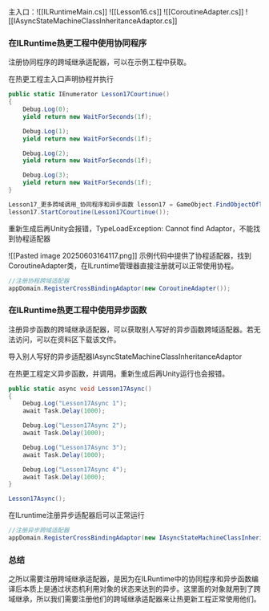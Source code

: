 主入口：![[ILRuntimeMain.cs]]
![[Lesson16.cs]]
![[CoroutineAdapter.cs]]
![[IAsyncStateMachineClassInheritanceAdaptor.cs]]

### 在ILRuntime热更工程中使用协同程序
注册协同程序的跨域继承适配器，可以在示例工程中获取。

在热更工程主入口声明协程并执行
```cs
public static IEnumerator Lesson17Courtinue()
{
    Debug.Log(0);
    yield return new WaitForSeconds(1f);

    Debug.Log(1);
    yield return new WaitForSeconds(1f);

    Debug.Log(2);
    yield return new WaitForSeconds(1f);

    Debug.Log(3);
    yield return new WaitForSeconds(1f);
}

Lesson17_更多跨域调用_协同程序和异步函数 lesson17 = GameObject.FindObjectOfType<Lesson17_更多跨域调用_协同程序和异步函数>();
lesson17.StartCoroutine(Lesson17Courtinue());
```

重新生成后再Unity会报错，TypeLoadException: Cannot find Adaptor，不能找到协程适配器

![[Pasted image 20250603164117.png]]
示例代码中提供了协程适配器，找到CoroutineAdapter类，在ILruntime管理器直接注册就可以正常使用协程。
```cs
//注册协程跨域适配器
appDomain.RegisterCrossBindingAdaptor(new CoroutineAdapter());
```

### 在ILRuntime热更工程中使用异步函数
注册异步函数的跨域继承适配器，可以获取别人写好的异步函数跨域适配器。若无法访问，可以在资料区下载该文件。

导入别人写好的异步适配器IAsyncStateMachineClassInheritanceAdaptor

在热更工程定义异步函数，并调用。重新生成后再Unity运行也会报错。
```cs
public static async void Lesson17Async()
{
    Debug.Log("Lesson17Async 1");
    await Task.Delay(1000);

    Debug.Log("Lesson17Async 2");
    await Task.Delay(1000);

    Debug.Log("Lesson17Async 3");
    await Task.Delay(1000);

    Debug.Log("Lesson17Async 4");
    await Task.Delay(1000);
}

Lesson17Async();
```

在ILruntime注册异步适配器后可以正常运行
```cs
//注册异步跨域适配器
appDomain.RegisterCrossBindingAdaptor(new IAsyncStateMachineClassInheritanceAdaptor());
```

### 总结
之所以需要注册跨域继承适配器，是因为在ILRuntime中的协同程序和异步函数编译后本质上是通过状态机利用对象的状态来达到的异步。这里面的对象就用到了跨域继承，所以我们需要注册他们的跨域继承适配器来让热更新工程正常使用他们。